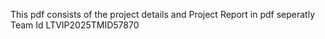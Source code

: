 This pdf consists of the project details and
Project Report in pdf seperatly
Team Id LTVIP2025TMID57870
